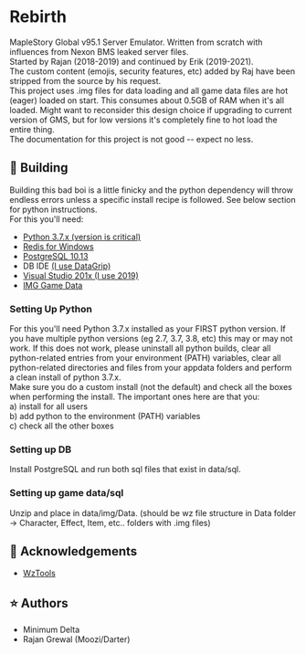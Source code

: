 # Rebirth
MapleStory Global v95.1 Server Emulator. Written from scratch with influences from Nexon BMS leaked server files.  
Started by Rajan (2018-2019) and continued by Erik (2019-2021).  
The custom content (emojis, security features, etc) added by Raj have been stripped from the source by his request.  
This project uses .img files for data loading and all game data files are hot (eager) loaded on start. This consumes about 0.5GB of RAM when it's all loaded. Might want to reconsider this design choice if upgrading to current version of GMS, but for low versions it's completely fine to hot load the entire thing.  
The documentation for this project is not good -- expect no less.  

## :hammer: Building
Building this bad boi is a little finicky and the python dependency will throw endless errors unless a specific install recipe is followed. See below section for python instructions.  
For this you'll need:  
* [Python 3.7.x (version is critical)](https://www.python.org/downloads/)
* [Redis for Windows](https://github.com/rgl/redis/downloads)
* [PostgreSQL 10.13](https://www.enterprisedb.com/downloads/postgres-postgresql-downloads)
* DB IDE [(I use DataGrip)](https://www.jetbrains.com/datagrip/)
* [Visual Studio 201x (I use 2019)](https://visualstudio.microsoft.com/vs/)
* [IMG Game Data](https://mega.nz/file/oaphzQ6D#C6rzgWqO9L-IGTZJHktZxhW4M5P1frbTJz-9oFyC3Wc)


### Setting Up Python
For this you'll need Python 3.7.x installed as your FIRST python version. If you have multiple python versions (eg 2.7, 3.7, 3.8, etc) this may or may not work. If this does not work, please uninstall all python builds, clear all python-related entries from your environment (PATH) variables, clear all python-related directories and files from your appdata folders and perform a clean install of python 3.7.x.  
Make sure you do a custom install (not the default) and check all the boxes when performing the install. The important ones here are that you:  
a) install for all users  
b) add python to the environment (PATH) variables  
c) check all the other boxes   

### Setting up DB
Install PostgreSQL and run both sql files that exist in data/sql.  

### Setting up game data/sql
Unzip and place in data/img/Data. (should be wz file structure in Data folder -> Character, Effect, Item, etc.. folders with .img files)  

## :book: Acknowledgements
* [WzTools](https://github.com/diamondo25/MapleManager/)  

## :star: Authors
* Minimum Delta  
* Rajan Grewal (Moozi/Darter)  
